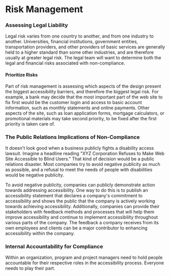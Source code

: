 # Risk Management

### Assessing Legal Liability

Legal risk varies from one country to another, and from one industry to another. Universities, financial institutions, government entities, transportation providers, and other providers of basic services are generally held to a higher standard than some other industries, and are therefore usually at greater legal risk. The legal team will want to determine both the legal and financial risks associated with non-compliance.

#### Prioritize Risks

Part of risk management is assessing which aspects of the design present the biggest accessibility barriers, and therefore the biggest legal risk. For example, a bank may decide that the most important part of the web site to fix first would be the customer login and access to basic account information, such as monthly statements and online payments. Other aspects of the site, such as loan application forms, mortgage calculators, or promotional materials may take second priority, to be fixed after the first priority is taken care of.&#x20;

### The Public Relations Implications of Non-Compliance

It doesn't look good when a business publicly fights a disability access lawsuit. Imagine a headline reading "XYZ Corporation Refuses to Make Web Site Accessible to Blind Users." That kind of decision would be a public relations disaster. Most companies try to avoid negative publicity as much as possible, and a refusal to meet the needs of people with disabilities would be negative publicity.

To avoid negative publicity, companies can publicly demonstrate action towards addressing accessibility. One way to do this is to publish an accessibility statement that declares a company's commitment to accessibility and shows the public that the company is actively working towards achieving accessibility. Additionally, companies can provide their stakeholders with feedback methods and processes that will help them improve accessibility and continue to implement accessibility throughout various parts of the company. The feedback a company receives from its own employees and clients can be a major contributor to enhancing accessibility within the company.

### Internal Accountability for Compliance

Within an organization, program and project managers need to hold people accountable for their respective roles in the accessibility process. Everyone needs to play their part.
